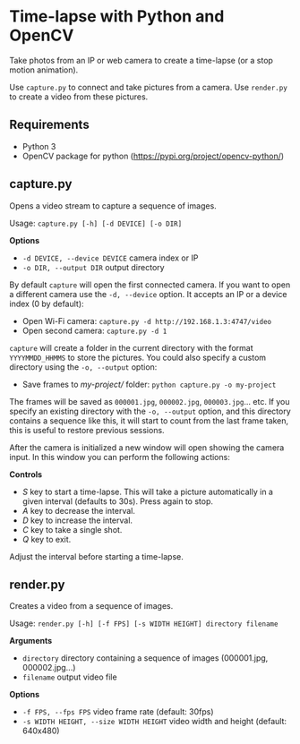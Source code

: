 # Time-lapse with Python and OpenCV

Take photos from an IP or web camera to create a time-lapse (or a stop motion animation).

Use `capture.py` to connect and take pictures from a camera. Use `render.py` to
create a video from these pictures.

## Requirements

* Python 3
* OpenCV package for python (https://pypi.org/project/opencv-python/)

## capture.py

Opens a video stream to capture a sequence of images.

Usage: `capture.py [-h] [-d DEVICE] [-o DIR]`

**Options**
* `-d DEVICE, --device DEVICE` camera index or IP
* `-o DIR, --output DIR` output directory

By default `capture` will open the first connected camera. If you want to open a different
camera use the `-d, --device` option. It accepts an IP or a device index (0 by default):

* Open Wi-Fi camera: `capture.py -d http://192.168.1.3:4747/video`
* Open second camera: `capture.py -d 1`

`capture` will create a folder in the current directory with the format `YYYYMMDD_HHMMS`
to store the pictures. You could also specify a custom directory using the
`-o, --output` option:

* Save frames to _my-project/_ folder: `python capture.py -o my-project`

The frames will be saved as `000001.jpg`, `000002.jpg`, `000003.jpg`... etc. If
you specify an existing directory with the `-o, --output` option, and this directory
contains a sequence like this, it will start to count from the last frame taken,
this is useful to restore previous sessions.

After the camera is initialized a new window will open showing the camera
input. In this window you can perform the following actions:

**Controls**

* _S_ key to start a time-lapse. This will take a picture automatically in a given
interval (defaults to 30s). Press again to stop.
* _A_ key to decrease the interval.
* _D_ key to increase the interval.
* _C_ key to take a single shot.
* _Q_ key to exit.

Adjust the interval before starting a time-lapse.

## render.py

Creates a video from a sequence of images.

Usage: `render.py [-h] [-f FPS] [-s WIDTH HEIGHT] directory filename`

**Arguments**

* `directory` directory containing a sequence of images (000001.jpg, 000002.jpg...)
* `filename` output video file

**Options**
* `-f FPS, --fps FPS` video frame rate (default: 30fps)
* `-s WIDTH HEIGHT, --size WIDTH HEIGHT` video width and height (default: 640x480)
